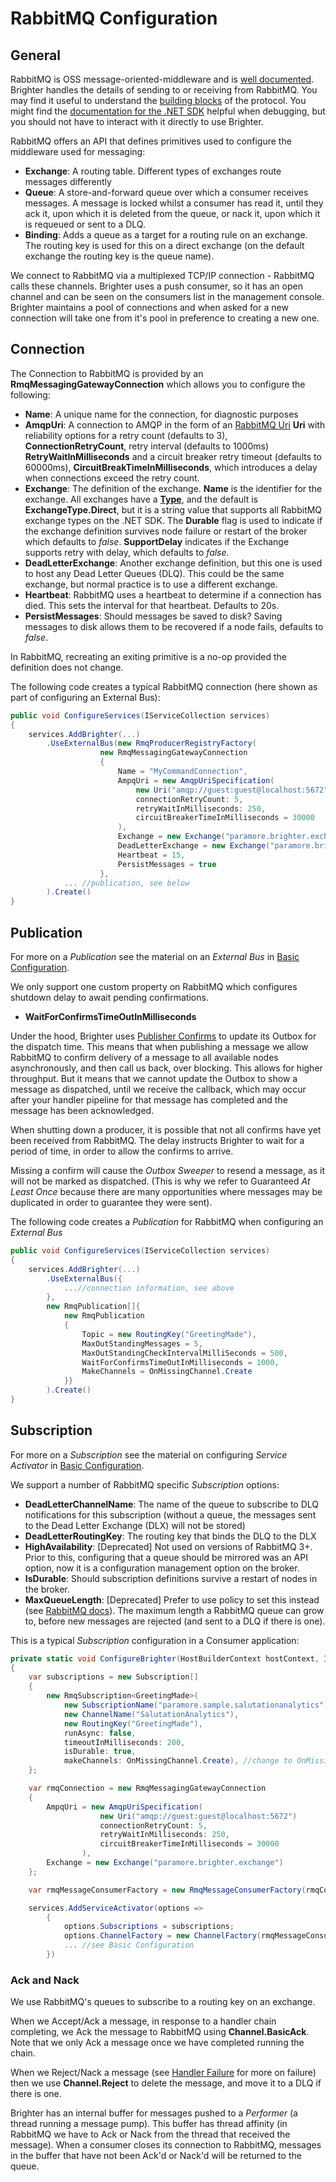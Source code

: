 # RabbitMQ Configuration

## General

RabbitMQ is OSS message-oriented-middleware and is [well documented](https://www.rabbitmq.com/documentation.html). Brighter handles the details of sending to or receiving from RabbitMQ. You may find it useful to understand the [building blocks](https://www.rabbitmq.com/tutorials/amqp-concepts.html) of the protocol. You might find the [documentation for the .NET SDK](https://www.rabbitmq.com/dotnet-api-guide.html) helpful when debugging, but you should not have to interact with it directly to use Brighter.

RabbitMQ offers an API that defines primitives used to configure the middleware used for messaging:

- **Exchange**: A routing table. Different types of exchanges route messages differently
- **Queue**: A store-and-forward queue over which a consumer receives messages. A message is locked whilst a consumer has read it, until they ack it, upon which it is deleted from the queue, or nack it, upon which it is requeued or sent to a DLQ.
- **Binding**: Adds a queue as a target for a routing rule on an exchange. The routing key is used for this on a direct exchange (on the default exchange the routing key is the queue name).

We connect to RabbitMQ via a multiplexed TCP/IP connection - RabbitMQ calls these channels. Brighter uses a push consumer, so it has an open channel and can be seen on the consumers list in the management console. Brighter maintains a pool of connections and when asked for a new connection will take one from it's pool in preference to creating a new one.

## Connection

The Connection to RabbitMQ is provided by an **RmqMessagingGatewayConnection** which allows you to configure the following:

* **Name**: A unique name for the connection, for diagnostic purposes
* **AmqpUri**: A connection to AMQP in the form of an [RabbitMQ Uri](https://www.rabbitmq.com/uri-spec.html) **Uri** with reliability options for a retry count (defaults to 3), **ConnectionRetryCount**, retry interval (defaults to 1000ms) **RetryWaitInMilliseconds** and a circuit breaker retry timeout (defaults to 60000ms), **CircuitBreakTimeInMilliseconds**, which introduces a delay when connections exceed the retry count.
* **Exchange**: The definition of the exchange. **Name** is the identifier for the exchange. All exchanges have a [**Type**](https://www.rabbitmq.com/tutorials/amqp-concepts.html), and the default is **ExchangeType.Direct**, but it is a string value that supports all RabbitMQ exchange types on the .NET SDK. The **Durable** flag is used to indicate if the exchange definition survives node failure or restart of the broker which defaults to *false*. **SupportDelay** indicates if the Exchange supports retry with delay, which defaults to *false*.
* **DeadLetterExchange**: Another exchange definition, but this one is used to host any Dead Letter Queues (DLQ). This could be the same exchange, but normal practice is to use a different exchange.
* **Heartbeat**: RabbitMQ uses a heartbeat to determine if a connection has died. This sets the interval for that heartbeat. Defaults to 20s.
* **PersistMessages**: Should messages be saved to disk? Saving messages to disk allows them to be recovered if a node fails, defaults to *false*.

In RabbitMQ, recreating an exiting primitive is a no-op provided the definition does not change.

The following code creates a typical RabbitMQ connection (here shown as part of configuring an External Bus):

``` csharp
public void ConfigureServices(IServiceCollection services)
{
    services.AddBrighter(...)
        .UseExternalBus(new RmqProducerRegistryFactory(
                    new RmqMessagingGatewayConnection
                    {
                        Name = "MyCommandConnection",
                        AmpqUri = new AmqpUriSpecification(
                            new Uri("amqp://guest:guest@localhost:5672")
                            connectionRetryCount: 5,
                            retryWaitInMilliseconds: 250,
                            circuitBreakerTimeInMilliseconds = 30000
                        ),
                        Exchange = new Exchange("paramore.brighter.exchange", durable: true, supportDelay: true),
                        DeadLetterExchange = new Exchange("paramore.brighter.exchange.dlq", durable: true, supportDelay: false),
                        Heartbeat = 15,
                        PersistMessages = true
                    },
            ... //publication, see below
        ).Create()
}
```

## Publication

For more on a *Publication* see the material on an *External Bus* in [Basic Configuration](/contents/BrighterBasicConfiguration.md#using-an-external-bus).

We only support one custom property on RabbitMQ which configures shutdown delay to await pending confirmations. 

* **WaitForConfirmsTimeOutInMilliseconds**

Under the hood, Brighter uses [Publisher Confirms](https://www.rabbitmq.com/confirms.html) to update its Outbox for the dispatch time. This means that when publishing a message we allow RabbitMQ to confirm delivery of a message to all available nodes asynchronously, and then call us back, over blocking. This allows for higher throughput. But it means that we cannot update the Outbox to show a message as dispatched, until we receive the callback, which may occur after your handler pipeline for that message has completed and the message has been acknowledged.  

When shutting down a producer, it is possible that not all confirms have yet been received from RabbitMQ. The delay instructs Brighter to wait for a period of time, in order to allow the confirms to arrive. 

Missing a confirm will cause the *Outbox Sweeper* to resend a message, as it will not be marked as dispatched. (This is why we refer to Guaranteed *At Least Once* because there are many opportunities where messages may be duplicated in order to guarantee they were sent).  

The following code creates a *Publication* for RabbitMQ when configuring an *External Bus*

``` csharp
public void ConfigureServices(IServiceCollection services)
{
    services.AddBrighter(...)
        .UseExternalBus({
            ...//connection information, see above
        },
        new RmqPublication[]{
            new RmqPublication
            {
                Topic = new RoutingKey("GreetingMade"),
                MaxOutStandingMessages = 5,
                MaxOutStandingCheckIntervalMilliSeconds = 500,
                WaitForConfirmsTimeOutInMilliseconds = 1000,
                MakeChannels = OnMissingChannel.Create
            }}
        ).Create()
}
```


## Subscription

For more on a *Subscription* see the material on configuring *Service Activator* in [Basic Configuration](/contents/BrighterBasicConfiguration.md#configuring-the-service-activator).

We support a number of RabbitMQ specific *Subscription* options:

* **DeadLetterChannelName**: The name of the queue to subscribe to DLQ notifications for this subscription (without a queue, the messages sent to the Dead Letter Exchange (DLX) will not be stored) 
* **DeadLetterRoutingKey**: The routing key that binds the DLQ to the DLX
* **HighAvailability**: [Deprecated] Not used on versions of RabbitMQ 3+. Prior to this, configuring that a queue should be mirrored was an API option, now it is a configuration management option on the broker.
* **IsDurable**: Should subscription definitions survive a restart of nodes in the broker.
* **MaxQueueLength**: [Deprecated] Prefer to use policy to set this instead (see [RabbitMQ docs](https://www.rabbitmq.com/maxlength.html)). The maximum length a RabbitMQ queue can grow to, before new messages are rejected (and sent to a DLQ if there is one).

This is a typical *Subscription* configuration in a Consumer application:

``` csharp
private static void ConfigureBrighter(HostBuilderContext hostContext, IServiceCollection services)
{
    var subscriptions = new Subscription[]
    {
        new RmqSubscription<GreetingMade>(
            new SubscriptionName("paramore.sample.salutationanalytics"),
            new ChannelName("SalutationAnalytics"),
            new RoutingKey("GreetingMade"),
            runAsync: false,
            timeoutInMilliseconds: 200,
            isDurable: true,
            makeChannels: OnMissingChannel.Create), //change to OnMissingChannel.Validate if you have infrastructure declared elsewhere
    };

    var rmqConnection = new RmqMessagingGatewayConnection
    {
        AmpqUri = new AmqpUriSpecification(
                    new Uri("amqp://guest:guest@localhost:5672")
                    connectionRetryCount: 5,
                    retryWaitInMilliseconds: 250,
                    circuitBreakerTimeInMilliseconds = 30000
                ),
        Exchange = new Exchange("paramore.brighter.exchange")
    };

    var rmqMessageConsumerFactory = new RmqMessageConsumerFactory(rmqConnection);

    services.AddServiceActivator(options =>
        {
            options.Subscriptions = subscriptions;
            options.ChannelFactory = new ChannelFactory(rmqMessageConsumerFactory);
            ... //see Basic Configuration
        })
```

### Ack and Nack

We use RabbitMQ's queues to subscribe to a routing key on an exchange.

When we Accept/Ack a message, in response to a handler chain completing, we Ack the message to RabbitMQ using **Channel.BasicAck**. Note that we only Ack a message once we have completed running the chain. 

When we Reject/Nack a message (see [Handler Failure](/contents/HandlerFailure.md) for more on failure) then we use **Channel.Reject** to delete the message, and move it to a DLQ if there is one.

Brighter has an internal buffer for messages pushed to a *Performer* (a thread running a message pump). This buffer has thread affinity (in RabbitMQ we have to Ack or Nack from the thread that received the message). When a consumer closes its connection to RabbitMQ, messages in the buffer that have not been Ack'd or Nack'd will be returned to the queue.




